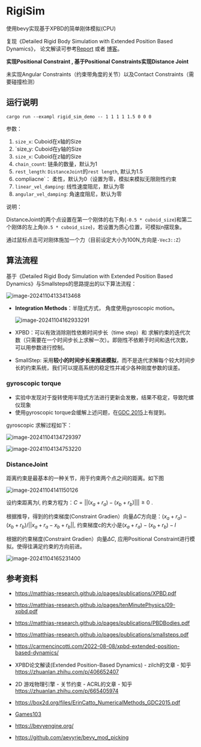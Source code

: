 # RigiSim

使用bevy实现基于XPBD的简单刚体模拟(CPU)

复现《Detailed Rigid Body Simulation with Extended Position Based Dynamics》， 论文解读可参考[Report](https://github.com/SZU-AdvTech-2022/197-Detailed-Rigid-Body-Simulation-with-Extended-Position-Based-Dynamics/blob/main/ResearchReport.pdf) 或者 [博客](https://www.cnblogs.com/Ligo-Z/p/16921559.html)。

**实现Positional Constraint , 基于Positional Constraints实现Distance Joint**

未实现Angular Constraints（约束带角度的关节）以及Contact Constraints（需要碰撞检测）

## 运行说明

```powershelle
cargo run --exampl rigid_sim_demo -- 1 1 1 1 1.5 0 0 0
```

参数：

1. `size_x`:  Cuboid在x轴的Size
2. `size_y:  Cuboid在y轴的Size
3. `size_x`:  Cuboid在z轴的Size
4. `chain_count`: 链条的数量，默认为1
5. `rest_length`:  `DistanceJoint`的`rest length`, 默认为1.5
6.  compliacne`： 柔性，默认为0（设置为零，模拟来模拟无限刚性约束
7.  `linear_vel_damping`: 线性速度阻尼，默认为零
8. `angular_vel_damping`: 角速度阻尼，默认为零

说明：

DistanceJoint的两个点设置在第一个刚体的右下角(`-0.5 * cuboid_size`)和第二个刚体的左上角(`0.5 * cuboid_size`)，若设置为质心位置，可模拟n摆现象。

通过鼠标点击可对刚体施加一个力（目前设定大小为100N,方向是`-Vec3::Z`）

## 算法流程

基于《Detailed Rigid Body Simulation with Extended Position Based Dynamics》与Smallsteps的思路提出的以下算法流程：

![image-20241104133413468](.\assets\image-20241104133413468.png)

- **Integration Methods**：半隐式方式， 角度使用gyroscopic  motion。

  ![image-20241104162933291](.\assets\image-20241104162933291.png)

- XPBD：可以有效消除刚性依赖时间步长（time step）和 求解约束的迭代次数（只需要在一个时间步长上求解一次）。即刚性不依赖于时间和迭代次数，可以用参数进行控制。

- SmallStep: 采用**较小的时间步长来推进模拟**，而不是迭代求解每个较大时间步长的约束系统，我们可以提高系统的稳定性并减少各种刚度参数的误差。

### gyroscopic torque

- 实验中发现对于旋转使用半隐式方法进行更新会发散，结果不稳定，导致陀螺仪现象
- 使用gyroscopic torque会缓解上述问题，在[GDC 2015](https://box2d.org/files/ErinCatto_NumericalMethods_GDC2015.pdf)上有提到。

gyroscopic 求解过程如下：

![image-20241104134729397](.\assets\image-20241104134729397.png)

![image-20241104134753220](.\assets\image-20241104134753220.png)

### DistanceJoint

距离约束是最基本的一种关节，用于约束两个点之间的距离。如下图

![image-20241104141150126](.\assets\image-20241104141150126.png)

设约束距离为$l$, 约束方程为：$C=||(x_a + r_a) - (x_b+r_b)|||\ge0$ . 

根据推导，得到的约束梯度(Constraint Gradien）向量$\Delta C$方向是：$(x_a + r_a) - (x_b+r_b) / ||x_a + r_a - x_b+r_b||$, 约束梯度c的大小是$(x_a + r_a) - (x_b+r_b)-l$

根据的约束梯度(Constraint Gradien）向量$\Delta C$,  应用Positional Constraint进行模拟。使得往满足约束的方向前进。

![image-20241104165231400](.\assets\image-20241104165231400.png)

## 参考资料

- https://matthias-research.github.io/pages/publications/XPBD.pdf

- https://matthias-research.github.io/pages/tenMinutePhysics/09-xpbd.pdf

- https://matthias-research.github.io/pages/publications/PBDBodies.pdf

- https://matthias-research.github.io/pages/publications/smallsteps.pdf

- https://carmencincotti.com/2022-08-08/xpbd-extended-position-based-dynamics/

- XPBD论文解读(Extended Position-Based Dynamics) - zilch的文章 - 知乎
  https://zhuanlan.zhihu.com/p/406652407

- 2D 游戏物理引擎 - 关节约束 - ACRL的文章 - 知乎
  https://zhuanlan.zhihu.com/p/665405974

- https://box2d.org/files/ErinCatto_NumericalMethods_GDC2015.pdf

- [Games103](https://www.bilibili.com/video/BV12Q4y1S73g/)

- https://bevyengine.org/

- https://github.com/aevyrie/bevy_mod_picking

  

